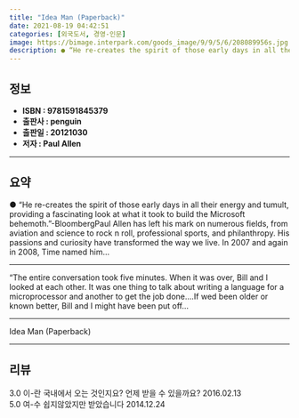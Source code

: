 ```yaml
---
title: "Idea Man (Paperback)"
date: 2021-08-19 04:42:51
categories: [외국도서, 경영-인문]
image: https://bimage.interpark.com/goods_image/9/9/5/6/208089956s.jpg
description: ● “He re-creates the spirit of those early days in all their energy and tumult, providing a fascinating look at what it took to build the Microsoft behemoth.”-
---
```


## **정보**

- **ISBN : 9781591845379**
- **출판사 : penguin**
- **출판일 : 20121030**
- **저자 : Paul Allen**

------



## **요약**

●  “He re-creates the spirit of those early days in all their energy and tumult, providing a fascinating look at what it took to build the Microsoft behemoth.”-BloombergPaul Allen has left his mark on numerous fields, from aviation and science to rock n roll, professional sports, and philanthropy. His passions and curiosity have transformed the way we live. In 2007 and again in 2008, Time named him...

------

“The entire conversation took five minutes. When it was over, Bill and I looked at each other. It was one thing to talk about writing a language for a microprocessor and another to get the job done….If wed been older or known better, Bill and I might have been put off... 

------


Idea Man (Paperback) 

------


## **리뷰** 

3.0 이-란 국내에서 오는 것인지요? 언제 받을 수 있을까요? 2016.02.13 <br/>5.0 여-수 쉽지않았지만 받았습니다 2014.12.24 <br/>